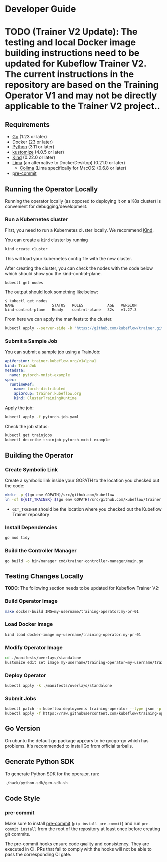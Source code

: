 # Developer Guide

# TODO (Trainer V2 Update):  The testing and local Docker image building instructions need to be updated for Kubeflow Trainer V2. The current instructions in the repository are based on the Training Operator V1 and may not be directly applicable to the Trainer V2 project..

## Requirements

- [Go](https://golang.org/) (1.23 or later)
- [Docker](https://docs.docker.com/) (23 or later)
- [Python](https://www.python.org/) (3.11 or later)
- [kustomize](https://kustomize.io/) (4.0.5 or later)
- [Kind](https://kind.sigs.k8s.io/) (0.22.0 or later)
- [Lima](https://github.com/lima-vm/lima?tab=readme-ov-file#adopters) (an alternative to DockerDesktop) (0.21.0 or later)
  - [Colima](https://github.com/abiosoft/colima) (Lima specifically for MacOS) (0.6.8 or later)
- [pre-commit](https://pre-commit.com/)

## Running the Operator Locally

Running the operator locally (as opposed to deploying it on a K8s cluster) is convenient for debugging/development.

### Run a Kubernetes cluster

First, you need to run a Kubernetes cluster locally. We recommend [Kind](https://kind.sigs.k8s.io).

You can create a `kind` cluster by running

```sh
kind create cluster
```

This will load your kubernetes config file with the new cluster.

After creating the cluster, you can check the nodes with the code below which should show you the kind-control-plane.

```sh
kubectl get nodes
```

The output should look something like below:

```
$ kubectl get nodes
NAME                 STATUS   ROLES           AGE   VERSION
kind-control-plane   Ready    control-plane   32s   v1.27.3
```

From here we can apply the manifests to the cluster.

```sh
kubectl apply --server-side -k "https://github.com/kubeflow/trainer.git/manifests/overlays/runtimes?ref=master"
```

### Submit a Sample Job

You can submit a sample job using a TrainJob:

```yaml
apiVersion: trainer.kubeflow.org/v1alpha1
kind: TrainJob
metadata:
  name: pytorch-mnist-example
spec:
  runtimeRef:
    name: torch-distributed
    apiGroup: trainer.kubeflow.org
    kind: ClusterTrainingRuntime
```

Apply the job:

```sh
kubectl apply -f pytorch-job.yaml
```

Check the job status:

```sh
kubectl get trainjobs
kubectl describe trainjob pytorch-mnist-example
```

## Building the Operator

### Create Symbolic Link

Create a symbolic link inside your GOPATH to the location you checked out the code:

```sh
mkdir -p $(go env GOPATH)/src/github.com/kubeflow
ln -sf ${GIT_TRAINER} $(go env GOPATH)/src/github.com/kubeflow/trainer
```

- `GIT_TRAINER` should be the location where you checked out the Kubeflow Trainer repository

### Install Dependencies

```sh
go mod tidy
```

### Build the Controller Manager

```sh
go build -o bin/manager cmd/trainer-controller-manager/main.go
```

## Testing Changes Locally

**TODO**: The following section needs to be updated for Kubeflow Trainer V2:

### Build Operator Image

```sh
make docker-build IMG=my-username/training-operator:my-pr-01
```

### Load Docker Image

```sh
kind load docker-image my-username/training-operator:my-pr-01
```

### Modify Operator Image

```sh
cd ./manifests/overlays/standalone
kustomize edit set image my-username/training-operator=my-username/training-operator:my-pr-01
```

### Deploy Operator

```sh
kubectl apply -k ./manifests/overlays/standalone
```

### Submit Jobs

```sh
kubectl patch -n kubeflow deployments training-operator --type json -p '[{"op": "replace", "path": "/spec/template/spec/containers/0/image", "value": "my-username/training-operator:my-pr-01"}]'
kubectl apply -f https://raw.githubusercontent.com/kubeflow/training-operator/master/examples/pytorch/simple.yaml
```

## Go Version

On ubuntu the default go package appears to be gccgo-go which has problems. It's recommended to install Go from official tarballs.

## Generate Python SDK

To generate Python SDK for the operator, run:

```sh
./hack/python-sdk/gen-sdk.sh
```

## Code Style

### pre-commit

Make sure to install [pre-commit](https://pre-commit.com/) (`pip install pre-commit`) and run `pre-commit install` from the root of the repository at least once before creating git commits.

The pre-commit hooks ensure code quality and consistency. They are executed in CI. PRs that fail to comply with the hooks will not be able to pass the corresponding CI gate.

